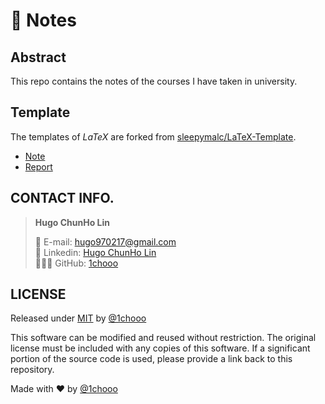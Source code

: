 # 📝 Notes



## Abstract

This repo contains the notes of the courses I have taken in university.

## Template

The templates of $LaTeX$ are forked from [sleepymalc/LaTeX-Template](https://github.com/sleepymalc/LaTeX-Template).


- [Note](./templates/note/master.pdf)
- [Report](./templates/report/main.pdf)


## CONTACT INFO.

> **Hugo ChunHo Lin**
> 
> <aside>
>   📩 E-mail: <a href="mailto:hugo970217@gmail.com">hugo970217@gmail.com</a>
> <br>
>   🧳 Linkedin: <a href="https://www.linkedin.com/in/1chooo/">Hugo ChunHo Lin</a>
> <br>
>   👨🏻‍💻 GitHub: <a href="https://github.com/1chooo">1chooo</a>
>    
> </aside>


## LICENSE

Released under [MIT](./LICENSE) by [@1chooo](https://github.com/1chooo)

This software can be modified and reused without restriction. The original license must be included with any copies of this software. If a significant portion of the source code is used, please provide a link back to this repository.

Made with ❤️ by [@1chooo](https://1chooo.com)